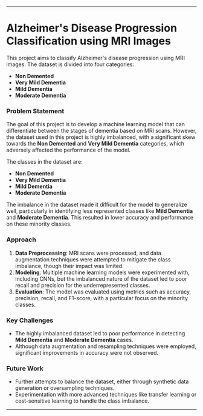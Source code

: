 # 


---

# Alzheimer's Disease Progression Classification using MRI Images

This project aims to classify Alzheimer's disease progression using MRI images. The dataset is divided into four categories:
- **Non Demented**
- **Very Mild Dementia**
- **Mild Dementia**
- **Moderate Dementia**

### Problem Statement
The goal of this project is to develop a machine learning model that can differentiate between the stages of dementia based on MRI scans. However, the dataset used in this project is highly imbalanced, with a significant skew towards the **Non Demented** and **Very Mild Dementia** categories, which adversely affected the performance of the model.

The classes in the dataset are:
- **Non Demented**
- **Very Mild Dementia**
- **Mild Dementia**
- **Moderate Dementia**

The imbalance in the dataset made it difficult for the model to generalize well, particularly in identifying less represented classes like **Mild Dementia** and **Moderate Dementia**. This resulted in lower accuracy and performance on these minority classes.

### Approach
1. **Data Preprocessing**: MRI scans were processed, and data augmentation techniques were attempted to mitigate the class imbalance, though their impact was limited.
2. **Modeling**: Multiple machine learning models were experimented with, including CNNs, but the imbalanced nature of the dataset led to poor recall and precision for the underrepresented classes.
3. **Evaluation**: The model was evaluated using metrics such as accuracy, precision, recall, and F1-score, with a particular focus on the minority classes.

### Key Challenges
- The highly imbalanced dataset led to poor performance in detecting **Mild Dementia** and **Moderate Dementia** cases.
- Although data augmentation and resampling techniques were employed, significant improvements in accuracy were not observed.

### Future Work
- Further attempts to balance the dataset, either through synthetic data generation or oversampling techniques.
- Experimentation with more advanced techniques like transfer learning or cost-sensitive learning to handle the class imbalance.

---
